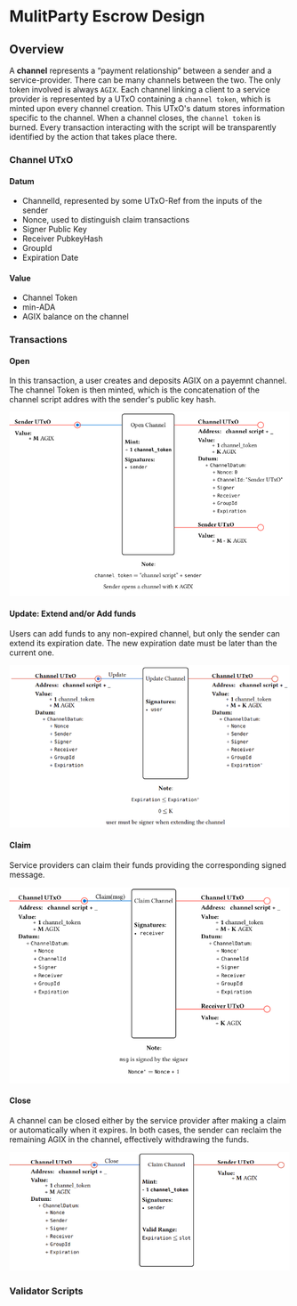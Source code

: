 # MulitParty Escrow Design

## Overview
A **channel** represents a “payment relationship” between a sender and a service-provider. There can be many channels between the two. The only token involved is always `AGIX`.
Each channel linking a client to a service provider is represented by a UTxO containing a `channel token`, which is minted upon every channel creation. This UTxO's datum stores information specific to the channel.
When a channel closes, the `channel token` is burned.
Every transaction interacting with the script will be transparently identified by the action that takes place there.

### Channel UTxO

#### Datum
- ChannelId, represented by some UTxO-Ref from the inputs of the sender
- Nonce, used to distinguish claim transactions
- Signer Public Key
- Receiver PubkeyHash
- GroupId
- Expiration Date

#### Value
- Channel Token
- min-ADA
- AGIX balance on the channel

### Transactions

#### Open
In this transaction, a user creates and deposits AGIX on a payemnt channel. The channel Token is then minted, which is the concatenation of the channel script addres with the sender's public key hash.

![openChannel](imgs/open.png)

#### Update: Extend and/or Add funds
Users can add funds to any non-expired channel, but only the sender can extend its expiration date. The new expiration date must be later than the current one.

![updateChannel](imgs/update.png)

#### Claim
Service providers can claim their funds providing the corresponding signed message.

![claimChannel](imgs/claim.png)

#### Close
A channel can be closed either by the service provider after making a claim or automatically when it expires. In both cases, the sender can reclaim the remaining AGIX in the channel, effectively withdrawing the funds.

![closeChannel](imgs/close.png)

### Validator Scripts